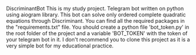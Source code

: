 DiscriminantBot
This is my study project. Telegram bot written on python using aiogram library.
This bot can solve only ordered complete quadratic equations through Discriminant.
You can find all the required packages in the "requirements.txt" file.
You should create a python file 'bot_token.py' in the root folder of the project and a variable 'BOT_TOKEN' with the token of your telegram bot in it.
I don't recommend you to clone this project as it is a very simple bot for my educational practice.
